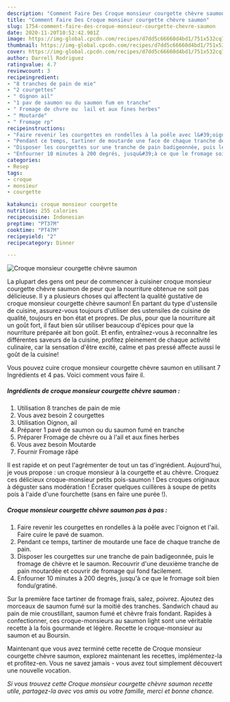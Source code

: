 ```yaml
---
description: "Comment Faire Des Croque monsieur courgette chèvre saumon"
title: "Comment Faire Des Croque monsieur courgette chèvre saumon"
slug: 1754-comment-faire-des-croque-monsieur-courgette-chevre-saumon
date: 2020-11-20T10:52:42.901Z
image: https://img-global.cpcdn.com/recipes/d7dd5c66660d4bd1/751x532cq70/croque-monsieur-courgette-chevre-saumon-photo-principale-de-la-recette.jpg
thumbnail: https://img-global.cpcdn.com/recipes/d7dd5c66660d4bd1/751x532cq70/croque-monsieur-courgette-chevre-saumon-photo-principale-de-la-recette.jpg
cover: https://img-global.cpcdn.com/recipes/d7dd5c66660d4bd1/751x532cq70/croque-monsieur-courgette-chevre-saumon-photo-principale-de-la-recette.jpg
author: Darrell Rodriguez
ratingvalue: 4.7
reviewcount: 3
recipeingredient:
- "8 tranches de pain de mie"
- "2 courgettes"
- " Oignon ail"
- "1 pav de saumon ou du saumon fum en tranche"
- " Fromage de chvre ou  lail et aux fines herbes"
- " Moutarde"
- " Fromage rp"
recipeinstructions:
- "Faire revenir les courgettes en rondelles à la poêle avec l&#39;oignon et l&#39;ail. Faire cuire le pavé de suamon."
- "Pendant ce temps, tartiner de moutarde une face de chaque tranche de pain."
- "Disposer les courgettes sur une tranche de pain badigeonnée, puis le fromage de chèvre et le saumon. Recouvrir d&#39;une deuxième tranche de pain moutardée et couvrir de fromage qui fond facilement."
- "Enfourner 10 minutes à 200 degrés, jusqu&#39;à ce que le fromage soit bien fondu/gratiné."
categories:
- Resep
tags:
- croque
- monsieur
- courgette

katakunci: croque monsieur courgette 
nutrition: 255 calories
recipecuisine: Indonesian
preptime: "PT37M"
cooktime: "PT47M"
recipeyield: "2"
recipecategory: Dinner

---
```



![Croque monsieur courgette chèvre saumon](https://img-global.cpcdn.com/recipes/d7dd5c66660d4bd1/751x532cq70/croque-monsieur-courgette-chevre-saumon-photo-principale-de-la-recette.jpg)

La plupart des gens ont peur de commencer à cuisiner croque monsieur courgette chèvre saumon de peur que la nourriture obtenue ne soit pas délicieuse. Il y a plusieurs choses qui affectent la qualité gustative de croque monsieur courgette chèvre saumon! En partant du type d'ustensile de cuisine, assurez-vous toujours d'utiliser des ustensiles de cuisine de qualité, toujours en bon état et propres. De plus, pour que la nourriture ait un goût fort, il faut bien sûr utiliser beaucoup d'épices pour que la nourriture préparée ait bon goût. Et enfin, entraînez-vous à reconnaître les différentes saveurs de la cuisine, profitez pleinement de chaque activité culinaire, car la sensation d'être excité, calme et pas pressé affecte aussi le goût de la cuisine!

<!--inarticleads1-->

Vous pouvez cuire croque monsieur courgette chèvre saumon en utilisant 7 Ingrédients et 4 pas. Voici comment vous faire il.

##### Ingrédients de croque monsieur courgette chèvre saumon :

1. Utilisation 8 tranches de pain de mie
1. Vous avez besoin 2 courgettes
1. Utilisation  Oignon, ail
1. Préparer 1 pavé de saumon ou du saumon fumé en tranche
1. Préparer  Fromage de chèvre ou à l&#39;ail et aux fines herbes
1. Vous avez besoin  Moutarde
1. Fournir  Fromage râpé


Il est rapide et on peut l&#39;agrémenter de tout un tas d&#39;ingrédient. Aujourd&#39;hui, je vous propose : un croque monsieur à la courgette et au chèvre. Croquez ces délicieux croque-monsieur petits pois-saumon ! Des croques originaux à déguster sans modération ! Écraser quelques cuillères à soupe de petits pois à l&#39;aide d&#39;une fourchette (sans en faire une purée !). 

<!--inarticleads2-->

##### Croque monsieur courgette chèvre saumon pas à pas :

1. Faire revenir les courgettes en rondelles à la poêle avec l&#39;oignon et l&#39;ail. Faire cuire le pavé de suamon.
1. Pendant ce temps, tartiner de moutarde une face de chaque tranche de pain.
1. Disposer les courgettes sur une tranche de pain badigeonnée, puis le fromage de chèvre et le saumon. Recouvrir d&#39;une deuxième tranche de pain moutardée et couvrir de fromage qui fond facilement.
1. Enfourner 10 minutes à 200 degrés, jusqu&#39;à ce que le fromage soit bien fondu/gratiné.


Sur la première face tartiner de fromage frais, salez, poivrez. Ajoutez des morceaux de saumon fumé sur la moitié des tranches. Sandwich chaud au pain de mie croustillant, saumon fumé et chèvre frais fondant. Rapides à confectionner, ces croque-monsieurs au saumon light sont une véritable recette à la fois gourmande et légère. Recette le croque-monsieur au saumon et au Boursin. 

<!--inarticleads1-->

<p>
Maintenant que vous avez terminé cette recette de Croque monsieur courgette chèvre saumon, explorez maintenant les recettes, implémentez-la et profitez-en. Vous ne savez jamais - vous avez tout simplement découvert une nouvelle vocation.
</p>

<p>
<i>Si vous trouvez cette Croque monsieur courgette chèvre saumon recette utile, partagez-la avec vos amis ou votre famille, merci et bonne chance.</i>
</p>
